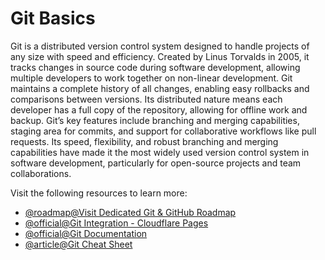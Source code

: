 # Git Basics

Git is a distributed version control system designed to handle projects of any size with speed and efficiency. Created by Linus Torvalds in 2005, it tracks changes in source code during software development, allowing multiple developers to work together on non-linear development. Git maintains a complete history of all changes, enabling easy rollbacks and comparisons between versions. Its distributed nature means each developer has a full copy of the repository, allowing for offline work and backup. Git’s key features include branching and merging capabilities, staging area for commits, and support for collaborative workflows like pull requests. Its speed, flexibility, and robust branching and merging capabilities have made it the most widely used version control system in software development, particularly for open-source projects and team collaborations.

Visit the following resources to learn more:

- [@roadmap@Visit Dedicated Git & GitHub Roadmap](https://roadmap.sh/git-github)
- [@official@Git Integration - Cloudflare Pages](https://developers.cloudflare.com/pages/configuration/git-integration/)
- [@official@Git Documentation](https://git-scm.com/doc)
- [@article@Git Cheat Sheet](https://cs.fyi/guide/git-cheatsheet)